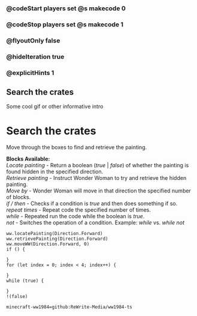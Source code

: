 ### @codeStart players set @s makecode 0
### @codeStop players set @s makecode 1

### @flyoutOnly false
### @hideIteration true 
### @explicitHints 1

## Search the crates
Some cool gif or other informative intro

# Search the crates
Move through the boxes to find and retrieve the painting.

**Blocks Available:**  
*Locate painting <direction>* - Return a boolean (*true* | *false*) of whether the painting is found hidden in the specified direction.  
*Retrieve painting <direction>* - Instruct Wonder Woman to try and retrieve the hidden painting.  
*Move <direction> by <number>* - Wonder Woman will move in that direction the specified number of blocks.  
*if / then* - Checks if a condition is *true* and then does something if so.  
*repeat <number> times* - Repeat code the specified number of times.  
*while <boolean>* - Repeated run the code while the boolean is *true*.  
*not <boolean>* - Switches the operation of a condition. Example: *while <true>* vs. *while not <true>*  

```ghost
ww.locatePainting(Direction.Forward)
ww.retrievePainting(Direction.Forward)
ww.moveWW(Direction.Forward, 0)
if () {
    
}
for (let index = 0; index < 4; index++) {
    
}
while (true) {
    
}
!(false)
```
```package
minecraft-ww1984=github:ReWrite-Media/ww1984-ts
```